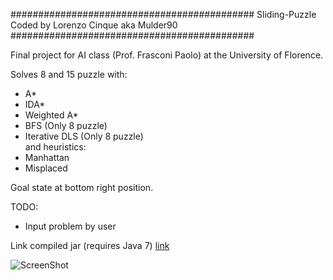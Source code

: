 ############################################
Sliding-Puzzle
Coded by Lorenzo Cinque aka Mulder90
############################################

Final project for AI class (Prof. Frasconi Paolo) at the University of Florence.

Solves 8 and 15 puzzle with:
- A*
- IDA* 
- Weighted A* 
- BFS (Only 8 puzzle) 
- Iterative DLS (Only 8 puzzle)  
and heuristics:
- Manhattan
- Misplaced

Goal state at bottom right position.

TODO:
- Input problem by user

Link compiled jar (requires Java 7)
[link](https://dl.dropboxusercontent.com/u/1994958/Sliding%20Puzzle.jar)

![ScreenShot](https://dl.dropboxusercontent.com/u/1994958/sliding%20puzzle%20IA.png)
